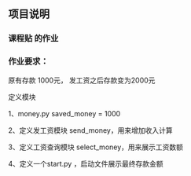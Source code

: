 ## 项目说明
### 课程贴 的作业

### 作业要求：
原有存款 1000元， 发工资之后存款变为2000元

定义模块

1、money.py saved_money = 1000

2、定义发工资模块 send_money，用来增加收入计算

3、定义工资查询模块 select_money，用来展示工资数额

4、定义一个start.py ，启动文件展示最终存款金额

